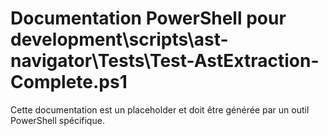 # Documentation PowerShell pour development\scripts\ast-navigator\Tests\Test-AstExtraction-Complete.ps1

Cette documentation est un placeholder et doit être générée par un outil PowerShell spécifique.
